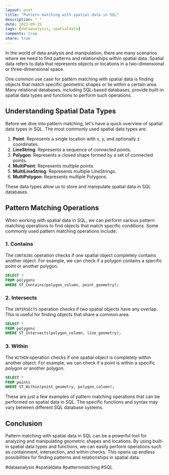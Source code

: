 ```yaml
---
layout: post
title: "Pattern matching with spatial data in SQL"
description: " "
date: 2023-09-25
tags: [dataanalysis, spatialdata]
comments: true
share: true
---
```


In the world of data analysis and manipulation, there are many scenarios where we need to find patterns and relationships within spatial data. Spatial data refers to data that represents objects or locations in a two-dimensional or three-dimensional space.

One common use case for pattern matching with spatial data is finding objects that match specific geometric shapes or lie within a certain area. Many relational databases, including SQL-based databases, provide built-in spatial data types and functions to perform such operations.

## Understanding Spatial Data Types

Before we dive into pattern matching, let's have a quick overview of spatial data types in SQL. The most commonly used spatial data types are:

1. **Point**: Represents a single location with x, y, and optionally z coordinates.
2. **LineString**: Represents a sequence of connected points.
3. **Polygon**: Represents a closed shape formed by a set of connected points.
4. **MultiPoint**: Represents multiple points.
5. **MultiLineString**: Represents multiple LineStrings.
6. **MultiPolygon**: Represents multiple Polygons.

These data types allow us to store and manipulate spatial data in SQL databases.

## Pattern Matching Operations

When working with spatial data in SQL, we can perform various pattern matching operations to find objects that match specific conditions. Some commonly used pattern matching operations include:

### 1. Contains

The `CONTAINS` operation checks if one spatial object completely contains another object. For example, we can check if a polygon contains a specific point or another polygon.

```sql
SELECT *
FROM polygons
WHERE ST_Contains(polygon_column, point_geometry);
```

### 2. Intersects

The `INTERSECTS` operation checks if two spatial objects have any overlap. This is useful for finding objects that share a common area.

```sql
SELECT *
FROM polygons
WHERE ST_Intersects(polygon_column, line_geometry);
```

### 3. Within

The `WITHIN` operation checks if one spatial object is completely within another object. For example, we can check if a point is within a specific polygon or another polygon.

```sql
SELECT *
FROM points
WHERE ST_Within(point_geometry, polygon_column);
```

These are just a few examples of pattern matching operations that can be performed on spatial data in SQL. The specific functions and syntax may vary between different SQL database systems.

## Conclusion

Pattern matching with spatial data in SQL can be a powerful tool for analyzing and manipulating geometric shapes and locations. By using built-in spatial data types and functions, we can easily perform operations such as containment, intersection, and within checks. This opens up endless possibilities for finding patterns and relationships in spatial data.

#dataanalysis #spatialdata #patternmatching #SQL